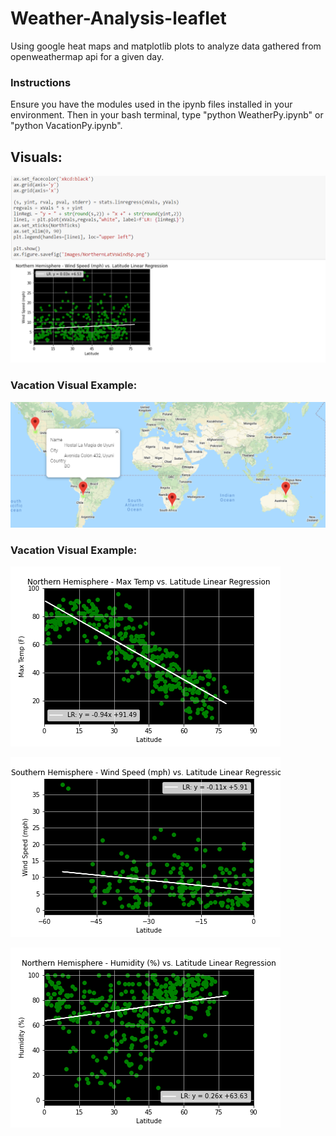 # Weather-Analysis-leaflet
Using google heat maps and matplotlib plots to analyze data gathered from openweathermap api for a given day.

### Instructions
Ensure you have the modules used in the ipynb files installed in your environment. Then in your bash terminal, type "python WeatherPy.ipynb" or "python VacationPy.ipynb".

## Visuals:
![](images/CompanyAnalysisExample.png)

### Vacation Visual Example:
![](VacationPy/Images/MapHotel.PNG)

### Vacation Visual Example:
![](WeatherPy/Images/NorthernLatVsTemp.png)

![](WeatherPy/Images/SouthernLatVsWindSp.png)

![](WeatherPy/Images/NorthernLatVsHum.png)